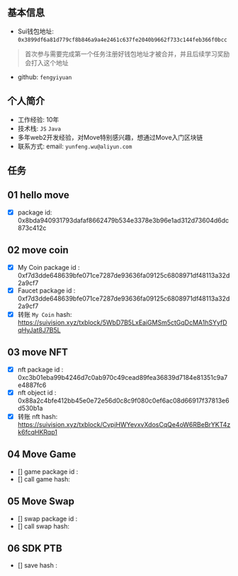 ## 基本信息
- Sui钱包地址: `0x3899df6a81d779cf8b846a9a4e2461c637fe2040b9662f733c144feb366f0bcc`
> 首次参与需要完成第一个任务注册好钱包地址才被合并，并且后续学习奖励会打入这个地址
- github: `fengyiyuan`

## 个人简介
- 工作经验: 10年
- 技术栈: `JS` `Java`
- 多年web2开发经验，对Move特别感兴趣，想通过Move入门区块链
- 联系方式: email: `yunfeng.wu@aliyun.com` 

## 任务

##   01 hello move  
- [x] package id: 0x8bda940931793dafaf8662479b534e3378e3b96e1ad312d73604d6dc873c412c

##   02 move coin
- [x] My Coin package id : 0xf7d3dde648639bfe071ce7287de93636fa09125c6808971df48113a32d2a9cf7
- [x] Faucet package id : 0xf7d3dde648639bfe071ce7287de93636fa09125c6808971df48113a32d2a9cf7
- [x] 转账 `My Coin` hash: https://suivision.xyz/txblock/5WbD7B5LxEaiGMSm5ctGqDcMA1hSYyfDqHyJat8J7B5L

##   03 move NFT
- [x] nft package id : 0xc3b01eba99b4246d7c0ab970c49cead89fea36839d7184e81351c9a7e4887fc6
- [x] nft object id : 0x88a2c4bfe412bb45e0e72e56d0c8c9f080c0ef6ac08d66917f37813e6d530b1a
- [x] 转账 nft  hash: https://suivision.xyz/txblock/CvpjHWYevxvXdosCqQe4oW6RBeBrYKT4zk6fcqHKRqp1

##   04 Move Game
- [] game package id :
- [] call game hash:

##   05 Move Swap
- [] swap package id :
- [] call swap hash:

##   06 SDK PTB
- [] save hash :
